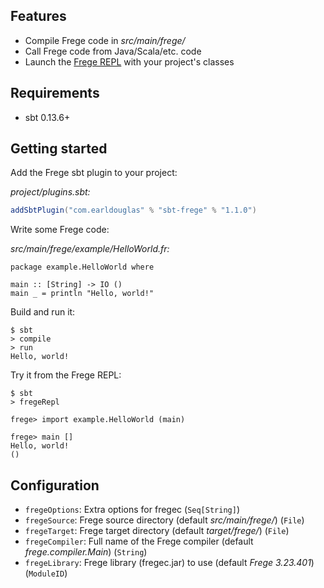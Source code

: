 ## Features

* Compile Frege code in *src/main/frege/*
* Call Frege code from Java/Scala/etc. code
* Launch the [Frege REPL][1] with your project's classes

## Requirements

* sbt 0.13.6+

## Getting started

Add the Frege sbt plugin to your project:

*project/plugins.sbt:*

```scala
addSbtPlugin("com.earldouglas" % "sbt-frege" % "1.1.0")
```

Write some Frege code:

*src/main/frege/example/HelloWorld.fr:*

```frege
package example.HelloWorld where

main :: [String] -> IO ()
main _ = println "Hello, world!"
```

Build and run it:

```
$ sbt
> compile
> run
Hello, world!
```

Try it from the Frege REPL:

```
$ sbt
> fregeRepl

frege> import example.HelloWorld (main)

frege> main []
Hello, world!
()
```

## Configuration

* `fregeOptions`: Extra options for fregec (`Seq[String]`)
* `fregeSource`: Frege source directory (default *src/main/frege/*)
  (`File`)
* `fregeTarget`: Frege target directory (default *target/frege/*)
  (`File`)
* `fregeCompiler`: Full name of the Frege compiler (default
  *frege.compiler.Main*) (`String`)
* `fregeLibrary`: Frege library (fregec.jar) to use (default *Frege
  3.23.401*) (`ModuleID`)


[1]: https://github.com/Frege/frege-repl

